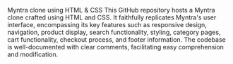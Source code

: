 Myntra clone using HTML & CSS
This GitHub repository hosts a Myntra clone crafted using HTML and CSS. It faithfully replicates Myntra's user interface, encompassing its key features such as responsive design, navigation, product display, search functionality, styling, category pages, cart functionality, checkout process, and footer information. The codebase is well-documented with clear comments, facilitating easy comprehension and modification. 
